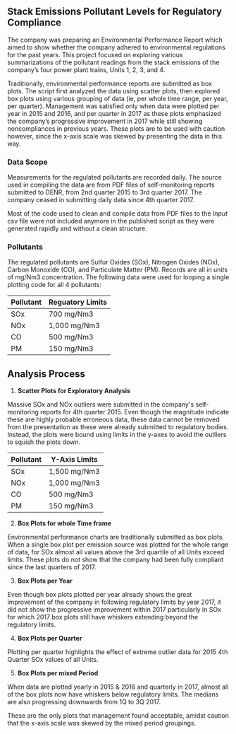 ## Stack Emissions Pollutant Levels for Regulatory Compliance

The company was preparing an Environmental Performance Report which aimed to show whether the company adhered to environmental regulations for the past years. This project focused on exploring various summarizations of the pollutant readings from the stack emissions of the company’s four power plant trains, Units 1, 2, 3, and 4. 

Traditionally, environmental performance reports are submitted as box plots. The script first analyzed the data using scatter plots, then explored box plots using various grouping of data (ie, per whole time range, per year, per quarter). Management was satisfied only when data were plotted per year in 2015 and 2016, and per quarter in 2017 as these plots emphasized the company’s progressive improvement in 2017 while still showing noncompliances in previous years. These plots are to be used with caution however, since the x-axis scale was skewed by presenting the data in this way.

### Data Scope

Measurements for the regulated pollutants are recorded daily. The source used in compiling the data are from PDF files of self-monitoring reports submitted to DENR, from 2nd quarter 2015 to 3rd quarter 2017. The company ceased in submitting daily data since 4th quarter 2017.

Most of the code used to clean and compile data from PDF files to the *Input* csv file were not included anymore in the published script as they were generated rapidly and without a clean structure.

### Pollutants

The regulated pollutants are Sulfur Oxides (SOx), Nitrogen Oxides (NOx), Carbon Monoxide (CO), and Particulate Matter (PM). Records are all in units of mg/Nm3 concentration. The following data were used for looping a single plotting code for all 4 pollutants:

Pollutant    | Reguatory Limits
-------------- | ----------------------
SOx             | 700 mg/Nm3
NOx            |1,000 mg/Nm3
CO               |500 mg/Nm3
PM              |150 mg/Nm3

## Analysis Process

1. **Scatter Plots for Exploratory Analysis**

Massive SOx and NOx outliers were submitted in the company's self-monitoring reports for 4th quarter 2015. Even though the magnitude indicate these are highly probable erroneous data, these data cannot be removed from the presentation as these were already submitted to regulatory bodies. Instead, the plots were bound using limits in the y-axes to avoid the outliers to squish the plots down.


Pollutant   | Y-Axis Limits
-------------- | ----------------------
SOx             | 1,500 mg/Nm3
NOx            |1,000 mg/Nm3
CO               |500 mg/Nm3
PM              |150 mg/Nm3

2. **Box Plots for whole Time frame**

Environmental performance charts are traditionally submitted as box plots. When a single box plot per emission source was plotted for the whole range of data, for SOx almost all values above the 3rd quartile of all Units exceed limits. These plots do not show that the company had been fully compliant since the last quarters of 2017.

3. **Box Plots per Year**

Even though box plots plotted per year already shows the great improvement of the company in following regulatory limits by year 2017, it did not show the progressive improvement within 2017 particularly in SOx for which 2017 box plots still have whiskers extending beyond the regulatory limits.

4. **Box Plots per Quarter**

Plotting per quarter highlights the effect of extreme outlier data for 2015 4th Quarter SOx values of all Units.

5. **Box Plots per mixed Period**

When data are plotted yearly in 2015 & 2016 and quarterly in 2017, almost all of the box plots now have whiskers below regulatory limits. The medians are also progressing downwards from 1Q to 3Q 2017. 

These are the only plots that management found acceptable, amidst caution that the x-axis scale was skewed by the mixed period groupings.

